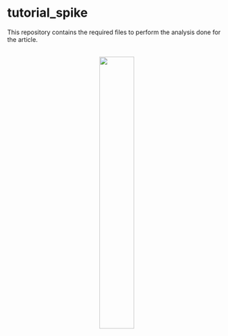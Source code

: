 # tutorial_spike

This repository contains the required files to perform the analysis done for the article. 
<br> <br>

<p align="center">
<img src="cluster.gif" width="40%">
</p>


